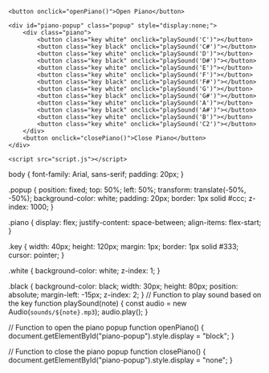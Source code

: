 
<!DOCTYPE html>
<html lang="en">
<head>
    <meta charset="UTF-8">
    <meta name="viewport" content="width=device-width, initial-scale=1.0">
    <title>JavaScript Piano</title>
    <link rel="stylesheet" href="styles.css">
</head>
<body>

    <button onclick="openPiano()">Open Piano</button>

    <div id="piano-popup" class="popup" style="display:none;">
        <div class="piano">
            <button class="key white" onclick="playSound('C')"></button>
            <button class="key black" onclick="playSound('C#')"></button>
            <button class="key white" onclick="playSound('D')"></button>
            <button class="key black" onclick="playSound('D#')"></button>
            <button class="key white" onclick="playSound('E')"></button>
            <button class="key white" onclick="playSound('F')"></button>
            <button class="key black" onclick="playSound('F#')"></button>
            <button class="key white" onclick="playSound('G')"></button>
            <button class="key black" onclick="playSound('G#')"></button>
            <button class="key white" onclick="playSound('A')"></button>
            <button class="key black" onclick="playSound('A#')"></button>
            <button class="key white" onclick="playSound('B')"></button>
            <button class="key white" onclick="playSound('C2')"></button>
        </div>
        <button onclick="closePiano()">Close Piano</button>
    </div>

    <script src="script.js"></script>
</body>
</html>
body {
    font-family: Arial, sans-serif;
    padding: 20px;
}

.popup {
    position: fixed;
    top: 50%;
    left: 50%;
    transform: translate(-50%, -50%);
    background-color: white;
    padding: 20px;
    border: 1px solid #ccc;
    z-index: 1000;
}

.piano {
    display: flex;
    justify-content: space-between;
    align-items: flex-start;
}

.key {
    width: 40px;
    height: 120px;
    margin: 1px;
    border: 1px solid #333;
    cursor: pointer;
}

.white {
    background-color: white;
    z-index: 1;
}

.black {
    background-color: black;
    width: 30px;
    height: 80px;
    position: absolute;
    margin-left: -15px;
    z-index: 2;
}
// Function to play sound based on the key
function playSound(note) {
    const audio = new Audio(`sounds/${note}.mp3`);
    audio.play();
}

// Function to open the piano popup
function openPiano() {
    document.getElementById("piano-popup").style.display = "block";
}

// Function to close the piano popup
function closePiano() {
    document.getElementById("piano-popup").style.display = "none";
}
